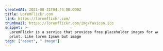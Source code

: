 ```yaml
---
createdAt: 2021-08-31T04:44:00.000Z
title: LoremFlickr.com
link: https://loremflickr.com/
thumbnail: https://loremflickr.com/img/favicon.ico
snippet: >-
  LoremFlickr is a service that provides free placeholder images for web and
  print. Like lorem Ipsum but image
tags: ["asset", " image"]
---
```

